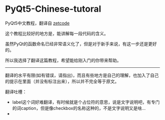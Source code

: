 # PyQt5-Chinese-tutoral
PyQt5中文教程，翻译自 [zetcode](http://zetcode.com/gui/pyqt5/)

这个教程比较好的地方是，能讲解每一段代码的含义。

虽然PyQt的函数命名已经非常语义化了，但是对于新手来说，有这一步还是更好的。

所以我选择了翻译这篇教程，希望能给刚入门的你带来帮助。

---

翻译的水平有限(如有错误，请指出)，而且有些地方是自己的理解，也加入了自己的提示在里面（并没有标注出来），所以并不完全等于原文。

翻译吐槽：

- label这个词好难翻译，有时候就是个占位符的意思，说是文字说明吧，有专门的词caption，但是像checkbox的名称这种的，不是文字说明又是啥...
- 

